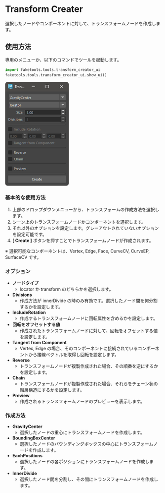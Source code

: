 # Transform Creater

選択したノードやコンポーネントに対して、トランスフォームノードを作成します。


## 使用方法

専用のメニューか、以下のコマンドでツールを起動します。

```python
import faketools.tools.transform_creator_ui
faketools.tools.transform_creator_ui.show_ui()
```

![image001](images/transform_creator/image001.png)

### 基本的な使用方法

1. 上部のドロップダウンメニューから、トランスフォームの作成方法を選択します。
2. シーン上のトランスフォームノードかコンポーネントを選択します。
3. それ以外のオプションを設定します。グレーアウトされていないオプションを設定可能です。
4. **[ Create ]** ボタンを押すことでトランスフォームノードが作成されます。

※ 選択可能なコンポーネントは、Vertex, Edge, Face, CurveCV, CurveEP, SurfaceCV です。

### オプション

- **ノードタイプ**
  - locator か transform のどちらかを選択します。
- **Divisions**
  - 作成方法が innerDivide の時のみ有効です。選択したノード間を何分割するかを設定します。
- **IncludeRotation**
  - 作成するトランスフォームノードに回転属性を含めるかを設定します。
- **回転をオフセットする値**
  - 作成されたトランスフォームノードに対して、回転をオフセットする値を設定します。
- **Tangent from Component**
  - Vertex, Edge の場合、そのコンポーネントに接続されているコンポーネントから接線ベクトルを取得し回転を設定します。
- **Reverse**
  - トランスフォームノードが複製作成された場合、その順番を逆にするかを設定します。
- **Chain**
  - トランスフォームノードが複製作成された場合、それらをチェーン状の階層構造にするかを設定します。
- **Preview**
  - 作成されるトランスフォームノードのプレビューを表示します。

### 作成方法

- **GravityCenter**
  - 選択したノードの重心にトランスフォームノードを作成します。
- **BoundingBoxCenter**
  - 選択したノードのバウンディングボックスの中心にトランスフォームノードを作成します。
- **EachPositions**
  - 選択したノードの各ポジションにトランスフォームノードを作成します。
- **InnerDivide**
  - 選択したノード間を分割し、その間にトランスフォームノードを作成します。